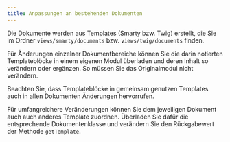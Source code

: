 ```yaml
---
title: Anpassungen an bestehenden Dokumenten
---
```


Die Dokumente werden aus Templates (Smarty bzw. Twig) erstellt, die Sie im Ordner `views/smarty/documents` bzw. `views/twig/documents` finden.

Für Änderungen einzelner Dokumentbereiche können Sie die darin notierten Templateblöcke in einem eigenen Modul überladen und deren Inhalt so verändern oder ergänzen. So müssen Sie das Originalmodul nicht verändern.

Beachten Sie, dass Templateblöcke in gemeinsam genutzen Templates auch in allen Dokumenten Änderungen hervorrufen.

Für umfangreichere Veränderungen können Sie dem jeweiligen Dokument auch auch anderes Template zuordnen. Überladen Sie dafür die entsprechende Dokumentenklasse und verändern Sie den Rückgabewert der Methode `getTemplate`.
